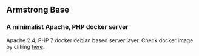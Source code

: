 ## Armstrong Base
### A minimalist Apache, PHP docker server
Apache 2.4, PHP 7 docker debian based server layer.
Check docker image by cliking [here](https://hub.docker.com/r/gragonmau/armstrong-base/).
